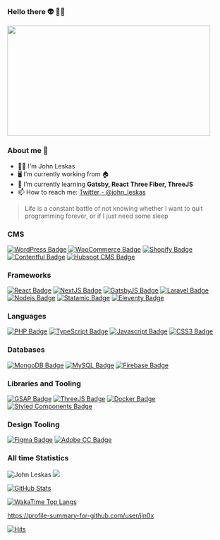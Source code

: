### Hello there 👽 🖖🏻

<img src='https://i.imgur.com/XxBMWVz.jpg' width='460' height='250'>

### About me 🐬

- 🖖🏻 I'm John Leskas
- 🖥️ I’m currently working from 🏠
- 🌱 I’m currently learning **Gatsby, React Three Fiber, ThreeJS**
- 📫 How to reach me: [Twitter - @john_leskas](https://twitter.com/john_leskas)

> Life is a constant battle of not knowing whether I want to quit programming forever, or if I just need some sleep


### CMS

[![WordPress Badge](https://img.shields.io/badge/-WordPress-21759b?style=for-the-badge&labelColor=black&logo=wordpress&logoColor=21759b)](#)
[![WooCommerce Badge](https://img.shields.io/badge/-WooCommerce-96588a?style=for-the-badge&labelColor=black&logo=woocommerce&logoColor=96588a)](#)
[![Shopify Badge](https://img.shields.io/badge/-Shopify-95BF47?style=for-the-badge&labelColor=black&logo=shopify&logoColor=95BF47)](#)
[![Contentful Badge](https://img.shields.io/badge/-Contentful-ffd65e?style=for-the-badge&labelColor=black&logo=contentful&logoColor=f15a66)](#)
[![Hubspot CMS Badge](https://img.shields.io/badge/-Hubspot%20CMS-fa7820?style=for-the-badge&labelColor=black&logo=hubspot&logoColor=fa7820)](#)

### Frameworks


[![React Badge](https://img.shields.io/badge/-React-61DBFB?style=for-the-badge&labelColor=black&logo=react&logoColor=61DBFB)](#)
[![NextJS Badge](https://img.shields.io/badge/-Next.JS-ffffff?style=for-the-badge&labelColor=black&logo=nextdotjs&logoColor=ffffff)](#)
[![GatsbyJS Badge](https://img.shields.io/badge/-Gatsby-663399?style=for-the-badge&labelColor=black&logo=gatsby&logoColor=ffffff)](#)
[![Laravel Badge](https://img.shields.io/badge/-Laravel-fb503b?style=for-the-badge&labelColor=black&logo=laravel&logoColor=fb503b)](#)
[![Nodejs Badge](https://img.shields.io/badge/-Nodejs-3C873A?style=for-the-badge&labelColor=black&logo=node.js&logoColor=3C873A)](#)
[![Statamic Badge](https://img.shields.io/badge/-Statamic-FF269E?style=for-the-badge&labelColor=black&logo=statamic&logoColor=FF269E)](#)
[![Eleventy Badge](https://img.shields.io/badge/-Eleventy-ffffff?style=for-the-badge&labelColor=black&logo=eleventy&logoColor=ffffff)](#)

### Languages

[![PHP Badge](https://img.shields.io/badge/-PHP-474A8A?style=for-the-badge&labelColor=black&logo=php&logoColor=474A8A)](#)
[![TypeScript Badge](https://img.shields.io/badge/-TypeScript-007acc?style=for-the-badge&labelColor=black&logo=typescript&logoColor=007acc)](#)
[![Javascript Badge](https://img.shields.io/badge/-Javascript-F0DB4F?style=for-the-badge&labelColor=black&logo=javascript&logoColor=F0DB4F)](#)
[![CSS3 Badge](https://img.shields.io/badge/-CSS3-2865f0?style=for-the-badge&labelColor=black&logo=css3&logoColor=274de4)](#)

### Databases

[![MongoDB Badge](https://img.shields.io/badge/-MongoDB-4DB33D?style=for-the-badge&labelColor=black&logo=mongodb&logoColor=4DB33D)](#)
[![MySQL Badge](https://img.shields.io/badge/-MySQL-0db7ed?style=for-the-badge&labelColor=black&logo=mysql&logoColor=F29111)](#)
[![Firebase Badge](https://img.shields.io/badge/-Firebase-e69514?style=for-the-badge&labelColor=black&logo=firebase&logoColor=ffa500)](#)

### Libraries and Tooling

[![GSAP Badge](https://img.shields.io/badge/-GSAP-5ccf00?style=for-the-badge&labelColor=black&logo=greensock&logoColor=ffffff)](#)
[![ThreeJS Badge](https://img.shields.io/badge/-THreeJS-ffffff?style=for-the-badge&labelColor=black&logo=threedotjs&logoColor=ffffff)](#)
[![Docker Badge](https://img.shields.io/badge/-Docker-0db7ed?style=for-the-badge&labelColor=black&logo=docker&logoColor=0db7ed)](#)
[![Styled Components Badge](https://img.shields.io/badge/-Styled%20Components-e490d3?style=for-the-badge&labelColor=black&logo=styledcomponents&logoColor=e490d3)](#)

### Design Tooling

[![Figma Badge](https://img.shields.io/badge/-Figma-17bcfe?style=for-the-badge&labelColor=black&logo=figma&logoColor=a15afe)](#)
[![Adobe CC Badge](https://img.shields.io/badge/-Adobe%20CC-FF0000?style=for-the-badge&labelColor=black&logo=adobe&logoColor=FF0000)](#)

### All time Statistics

<img src="https://github-readme-streak-stats.herokuapp.com/?user=jin0x&theme=blueberry" alt="John Leskas"/>

<img src="https://github-readme-stats.vercel.app/api/top-langs/?username=jin0x&show_icons=true&layout=compact&cache_seconds=1800&langs_count=8&theme=blueberry&count_private=true&show_icons=true" />

[![GitHub Stats](https://github-readme-stats.vercel.app/api?username=jin0x&show_icons=true&count_private=true&theme=github_dark&border_color=30363d)](https://github.com/jin0x)

[![WakaTime Top Langs](https://github-readme-stats.vercel.app/api/wakatime?custom_title=Languages%20Used%20This%20Week&username=jin0x&layout=compact&langs_count=8&range=last_7_days&theme=github_dark&card_width=445&border_color=30363d)](https://wakatime.com/@jin0x)

<a href="https://profile-summary-for-github.com/user/jin0x">https://profile-summary-for-github.com/user/jin0x</a>

[![Hits](https://hits.seeyoufarm.com/api/count/incr/badge.svg?url=https%3A%2F%2Fgithub.com%2Fjin0x%2Fhit-counter&count_bg=%2379C83D&title_bg=%23000000&icon=postwoman.svg&icon_color=%23D50000&title=hits&edge_flat=true)](https://hits.seeyoufarm.com)

